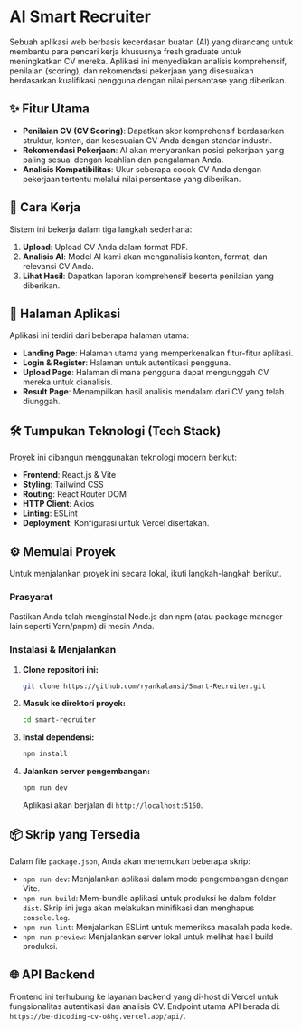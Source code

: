 # AI Smart Recruiter

Sebuah aplikasi web berbasis kecerdasan buatan (AI) yang dirancang untuk membantu para pencari kerja khususnya fresh graduate untuk meningkatkan CV mereka. Aplikasi ini menyediakan analisis komprehensif, penilaian (scoring), dan rekomendasi pekerjaan yang disesuaikan berdasarkan kualifikasi pengguna dengan nilai persentase yang diberikan.

## ✨ Fitur Utama

- **Penilaian CV (CV Scoring)**: Dapatkan skor komprehensif berdasarkan struktur, konten, dan kesesuaian CV Anda dengan standar industri.
- **Rekomendasi Pekerjaan**: AI akan menyarankan posisi pekerjaan yang paling sesuai dengan keahlian dan pengalaman Anda.
- **Analisis Kompatibilitas**: Ukur seberapa cocok CV Anda dengan pekerjaan tertentu melalui nilai persentase yang diberikan.

## 🚀 Cara Kerja

Sistem ini bekerja dalam tiga langkah sederhana:

1.  **Upload**: Upload CV Anda dalam format PDF.
2.  **Analisis AI**: Model AI kami akan menganalisis konten, format, dan relevansi CV Anda.
3.  **Lihat Hasil**: Dapatkan laporan komprehensif beserta penilaian yang diberikan.

## 📄 Halaman Aplikasi

Aplikasi ini terdiri dari beberapa halaman utama:

- **Landing Page**: Halaman utama yang memperkenalkan fitur-fitur aplikasi.
- **Login & Register**: Halaman untuk autentikasi pengguna.
- **Upload Page**: Halaman di mana pengguna dapat mengunggah CV mereka untuk dianalisis.
- **Result Page**: Menampilkan hasil analisis mendalam dari CV yang telah diunggah.

## 🛠️ Tumpukan Teknologi (Tech Stack)

Proyek ini dibangun menggunakan teknologi modern berikut:

- **Frontend**: React.js & Vite
- **Styling**: Tailwind CSS
- **Routing**: React Router DOM
- **HTTP Client**: Axios
- **Linting**: ESLint
- **Deployment**: Konfigurasi untuk Vercel disertakan.

## ⚙️ Memulai Proyek

Untuk menjalankan proyek ini secara lokal, ikuti langkah-langkah berikut.

### Prasyarat

Pastikan Anda telah menginstal Node.js dan npm (atau package manager lain seperti Yarn/pnpm) di mesin Anda.

### Instalasi & Menjalankan

1.  **Clone repositori ini:**

    ```bash
    git clone https://github.com/ryankalansi/Smart-Recruiter.git
    ```

2.  **Masuk ke direktori proyek:**

    ```bash
    cd smart-recruiter
    ```

3.  **Instal dependensi:**

    ```bash
    npm install
    ```

4.  **Jalankan server pengembangan:**
    ```bash
    npm run dev
    ```
    Aplikasi akan berjalan di `http://localhost:5150`.

## 📦 Skrip yang Tersedia

Dalam file `package.json`, Anda akan menemukan beberapa skrip:

- `npm run dev`: Menjalankan aplikasi dalam mode pengembangan dengan Vite.
- `npm run build`: Mem-bundle aplikasi untuk produksi ke dalam folder `dist`. Skrip ini juga akan melakukan minifikasi dan menghapus `console.log`.
- `npm run lint`: Menjalankan ESLint untuk memeriksa masalah pada kode.
- `npm run preview`: Menjalankan server lokal untuk melihat hasil build produksi.

## 🌐 API Backend

Frontend ini terhubung ke layanan backend yang di-host di Vercel untuk fungsionalitas autentikasi dan analisis CV. Endpoint utama API berada di:
`https://be-dicoding-cv-o8hg.vercel.app/api/`.
